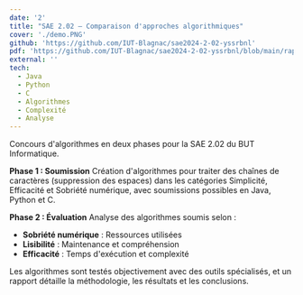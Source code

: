 ```yaml
---
date: '2'
title: "SAE 2.02 – Comparaison d'approches algorithmiques"
cover: './demo.PNG'
github: 'https://github.com/IUT-Blagnac/sae2024-2-02-yssrbnl'
pdf: 'https://github.com/IUT-Blagnac/sae2024-2-02-yssrbnl/blob/main/rapport/rapport.asciidoc'
external: ''
tech:
  - Java
  - Python
  - C
  - Algorithmes
  - Complexité
  - Analyse
---
```


Concours d'algorithmes en deux phases pour la SAE 2.02 du BUT Informatique.

**Phase 1 : Soumission**
Création d'algorithmes pour traiter des chaînes de caractères (suppression des espaces) dans les catégories Simplicité, Efficacité et Sobriété numérique, avec soumissions possibles en Java, Python et C.

**Phase 2 : Évaluation**
Analyse des algorithmes soumis selon :

- **Sobriété numérique** : Ressources utilisées
- **Lisibilité** : Maintenance et compréhension
- **Efficacité** : Temps d'exécution et complexité

Les algorithmes sont testés objectivement avec des outils spécialisés, et un rapport détaille la méthodologie, les résultats et les conclusions.
